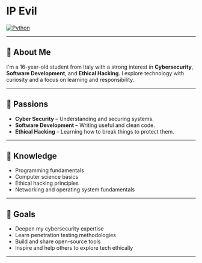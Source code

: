 # IP Evil

[![Python](https://img.shields.io/badge/Python-3776AB?style=flat&logo=python&logoColor=white)](https://www.python.org/)

---

## 👤 About Me

I'm a 16-year-old student from Italy with a strong interest in **Cybersecurity**, **Software Development**, and **Ethical Hacking**. I explore technology with curiosity and a focus on learning and responsibility.

---

## 🚀 Passions

- **Cyber Security** – Understanding and securing systems.
- **Software Development** – Writing useful and clean code.
- **Ethical Hacking** – Learning how to break things to protect them.

---

## 🧠 Knowledge

- Programming fundamentals
- Computer science basics
- Ethical hacking principles
- Networking and operating system fundamentals

---

## 🎯 Goals

- Deepen my cybersecurity expertise
- Learn penetration testing methodologies
- Build and share open-source tools
- Inspire and help others to explore tech ethically

---

